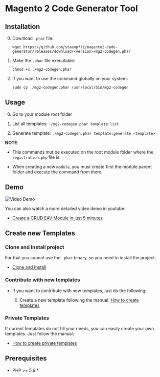 # Magento 2 Code Generator Tool

## Installation

0. Download `.phar` file:

    `wget https://github.com/staempfli/magento2-code-generator/releases/download/<version>/mg2-codegen.phar` 

0. Make the `.phar` file executable:

    `chmod +x ./mg2-codegen.phar` 

0. If you want to use the command globally on your system:

    `sudo cp ./mg2-codegen.phar /usr/local/bin/mg2-codegen` 

## Usage

0. Go to your module root folder

0. List all templates: `./mg2-codegen.phar template:list` 

0. Generate template: `./mg2-codegen.phar template:generate <template>` 

**NOTE**:
    
* This commands mut be executed on the root module folder where the `registration.php` file is. 

* When creating a new `module`, you must create first the module parent folder and execute the command from there.

## Demo

![Video Demo](docs/img/video-demo.gif)

You can also watch a more detailed video demo in youtube:

* [Create a CRUD EAV Module in just 5 minutes](https://www.youtube.com/watch?v=f8qBnOIRIs4)
    
## Create new Templates
    
### Clone and Install project
 
For that you cannot use the `.phar` binary, so you need to install the project:

* [Clone and Install](docs/clone-install.md)
    
### Contribute with new templates

* If you want to contribute with new templates, just do the following:

    0. Create a new template following the manual: [How to create templates](vendor/staempfli/universal-code-generator/docs/createTemplates.md)
    
### Private Templates

If current templates do not fill your needs, you can easily create your own templates. Just follow the manual:

* [How to create private templates](vendor/staempfli/universal-code-generator/docs/privateTemplates.md)
    
## Prerequisites

- PHP >= 5.6.*

